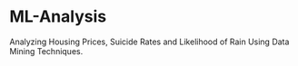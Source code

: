 # ML-Analysis
Analyzing Housing Prices, Suicide Rates and Likelihood of Rain Using Data Mining Techniques.
